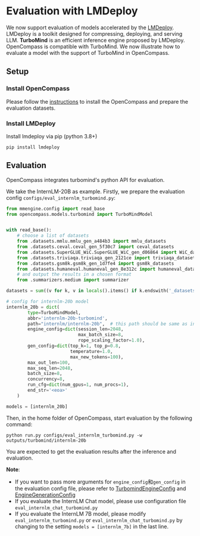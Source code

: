 # Evaluation with LMDeploy

We now support evaluation of models accelerated by the [LMDeploy](https://github.com/InternLM/lmdeploy). LMDeploy is a toolkit designed for compressing, deploying, and serving LLM. **TurboMind** is an efficient inference engine proposed by LMDeploy. OpenCompass is compatible with TurboMind. We now illustrate how to evaluate a model with the support of TurboMind in OpenCompass.

## Setup

### Install OpenCompass

Please follow the [instructions](https://opencompass.readthedocs.io/en/latest/get_started.html) to install the OpenCompass and prepare the evaluation datasets.

### Install LMDeploy

Install lmdeploy via pip (python 3.8+)

```shell
pip install lmdeploy
```

## Evaluation

OpenCompass integrates turbomind's python API for evaluation.

We take the InternLM-20B as example. Firstly, we prepare the evaluation config `configs/eval_internlm_turbomind.py`:

```python
from mmengine.config import read_base
from opencompass.models.turbomind import TurboMindModel


with read_base():
    # choose a list of datasets
    from .datasets.mmlu.mmlu_gen_a484b3 import mmlu_datasets
    from .datasets.ceval.ceval_gen_5f30c7 import ceval_datasets
    from .datasets.SuperGLUE_WiC.SuperGLUE_WiC_gen_d06864 import WiC_datasets
    from .datasets.triviaqa.triviaqa_gen_2121ce import triviaqa_datasets
    from .datasets.gsm8k.gsm8k_gen_1d7fe4 import gsm8k_datasets
    from .datasets.humaneval.humaneval_gen_8e312c import humaneval_datasets
    # and output the results in a chosen format
    from .summarizers.medium import summarizer

datasets = sum((v for k, v in locals().items() if k.endswith('_datasets')), [])

# config for internlm-20b model
internlm_20b = dict(
        type=TurboMindModel,
        abbr='internlm-20b-turbomind',
        path="internlm/internlm-20b",  # this path should be same as in huggingface
        engine_config=dict(session_len=2048,
                           max_batch_size=8,
                           rope_scaling_factor=1.0),
        gen_config=dict(top_k=1, top_p=0.8,
                        temperature=1.0,
                        max_new_tokens=100),
        max_out_len=100,
        max_seq_len=2048,
        batch_size=8,
        concurrency=8,
        run_cfg=dict(num_gpus=1, num_procs=1),
        end_str='<eoa>'
    )

models = [internlm_20b]
```

Then, in the home folder of OpenCompass, start evaluation by the following command:

```shell
python run.py configs/eval_internlm_turbomind.py -w outputs/turbomind/internlm-20b
```

You are expected to get the evaluation results after the inference and evaluation.

**Note**:

- If you want to pass more arguments for `engine_config`和`gen_config` in the evaluation config file, please refer to [TurbomindEngineConfig](https://lmdeploy.readthedocs.io/en/latest/inference/pipeline.html#turbomindengineconfig)
  and [EngineGenerationConfig](https://lmdeploy.readthedocs.io/en/latest/inference/pipeline.html#generationconfig)
- If you evaluate the InternLM Chat model, please use configuration file `eval_internlm_chat_turbomind.py`
- If you evaluate the InternLM 7B model, please modify `eval_internlm_turbomind.py` or `eval_internlm_chat_turbomind.py` by changing to the setting `models = [internlm_7b]` in the last line.
